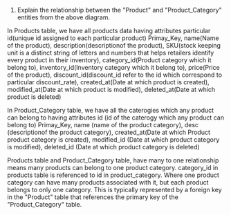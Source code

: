 1. Explain the relationship between the "Product" and "Product_Category" entities from the above diagram.

In Products table, we have all products data having attributes particular id(unique id assigned to each particular product) Primay_Key,
name(Name of the product),
description(descriptionof the product),
SKU(stock keeping unit is a distinct string of letters and numbers that helps retailers identify every product in their inventory),
category_id(Product category which it belong to),
inventory_id(Inventory category which it belong to),
price(Price of the product),
discount_id(discount_id refer to the id which correspond to particular discount_rate),
created_at(Date at which product is created),
modified_at(Date at which product is modified),
deleted_at(Date at which product is deleted)

In Product_Category table, we have all the caterogies which any product can belong to having attributes
id (id of the caterogy which any product can belong to) Primay_Key,
name (name of the product category),
desc (descriptionof the product category),
created_at(Date at which Product product category is created),
modified_id (Date at which product category is modified),
deleted_id (Date at which product category is deleted)

Products table and Product_Category table, have many to one relationship means
many products can belong to one product category.
category_id in products table is referenced to id in product_category.
Where one product category can have many products associated with it, but each product belongs to only one category.
This is typically represented by a foreign key in the "Product" table that references the primary key of the "Product_Category" table.
